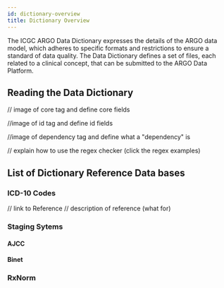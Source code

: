 ```yaml
---
id: dictionary-overview
title: Dictionary Overview
---
```


The ICGC ARGO Data Dictionary expresses the details of the ARGO data model, which adheres to specific formats and restrictions to ensure a standard of data quality. The Data Dictionary defines a set of files, each related to a clinical concept, that can be submitted to the ARGO Data Platform.

## Reading the Data Dictionary

// image of core tag and define core fields

//image of id tag and define id fields

//image of dependency tag and define what a "dependency" is

// explain how to use the regex checker (click the regex examples)

## List of Dictionary Reference Data bases

### ICD-10 Codes

// link to Reference
// description of reference (what for)

### Staging Sytems

#### AJCC

#### Binet

### RxNorm
